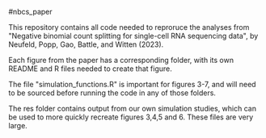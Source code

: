 #nbcs_paper

This repository contains all code needed to reproruce the analyses from "Negative binomial count splitting for single-cell RNA sequencing data", by Neufeld, Popp, Gao, Battle, and Witten (2023). 

Each figure from the paper has a corresponding folder, with its own README and R files needed to create that figure. 

The file "simulation_functions.R" is important for figures 3-7, and will need to be sourced before running the code in any of those folders. 

The res folder contains output from our own simulation studies, which can be used to more quickly recreate figures 3,4,5 and 6. These files are very large. 

